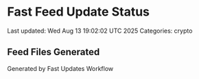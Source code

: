 # Fast Feed Update Status
Last updated: Wed Aug 13 19:02:02 UTC 2025
Categories: crypto

## Feed Files Generated

Generated by Fast Updates Workflow
